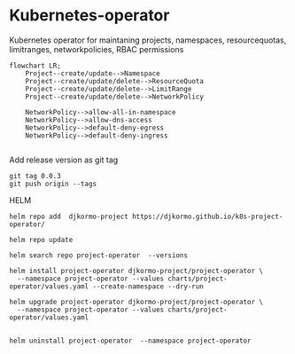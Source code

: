 # Kubernetes-operator


Kubernetes operator for maintaning 
projects, 
namespaces, 
resourcequotas, 
limitranges, 
networkpolicies, RBAC permissions 



```mermaid
flowchart LR;
    Project--create/update-->Namespace
    Project--create/update/delete-->ResourceQuota
    Project--create/update/delete-->LimitRange
    Project--create/update/delete-->NetworkPolicy

    NetworkPolicy-->allow-all-in-namespace
    NetworkPolicy-->allow-dns-access
    NetworkPolicy-->default-deny-egress
    NetworkPolicy-->default-deny-ingress


```



Add release version as git tag
```
git tag 0.0.3
git push origin --tags
```

HELM

```
helm repo add  djkormo-project https://djkormo.github.io/k8s-project-operator/

helm repo update

helm search repo project-operator  --versions

helm install project-operator djkormo-project/project-operator \
  --namespace project-operator --values charts/project-operator/values.yaml --create-namespace --dry-run

helm upgrade project-operator djkormo-project/project-operator \
  --namespace project-operator --values charts/project-operator/values.yaml


helm uninstall project-operator  --namespace project-operator 
```